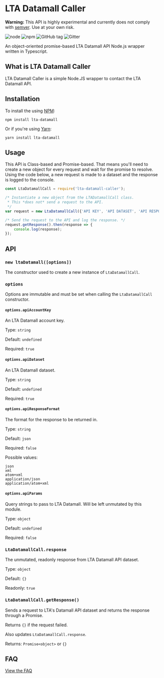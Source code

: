 # LTA Datamall Caller
**Warning:** This API is highly experimental and currently does not comply with [semver](https://semver.org/). Use at your own risk.

![node](https://img.shields.io/node/v/lta-datamall-caller/latest.svg?style=flat-square)
![npm](https://img.shields.io/npm/v/lta-datamall-caller.svg?style=flat-square)
![GitHub tag](https://img.shields.io/github/tag/lta-datamall/node-module.svg?style=flat-square)
![Gitter](https://img.shields.io/gitter/room/nwjs/nw.js.svg?style=flat-square)

An object-oriented promise-based LTA Datamall API Node.js wrapper written in Typescript.

## What is LTA Datamall Caller
LTA Datamall Caller is a simple Node.JS wrapper to contact the LTA Datamall API.

## Installation
To install the using [NPM](https://www.npmjs.com/):
```
npm install lta-datamall
```

Or if you're using [Yarn](https://yarnpkg.com/en/):
```
yarn install lta-datamall
```

## Usage
This API is Class-based and Promise-based. That means you'll need to create a new object for every request and wait for the promise to resolve.
Using the code below, a new request is made to a dataset and the response is logged to the console. 

```Javascript
const LtaDatamallCall = require('lta-datamall-caller');

/* Instantiate a new object from the LTADatamallCall class. 
 * This *does not* send a request to the API.
 */
var request = new LtaDatamallCall({'API KEY', 'API DATASET', 'API RESPONSE FORMAT', { API PARAMS });

/* Send the request to the API and log the response. */
request.getResponse().then(response => {
    console.log(response);
});
```

## API
### `new ltaDatamall([options])`
The constructor used to create a new instance of `LtaDatamallCall`.

### `options`
Options are immutable and must be set when calling the `LtaDatamallCall` constructor.

#### `options.apiAccountKey`
An LTA Datamall account key.

Type: `string`

Default: `undefined`

Required: `true`

#### `options.apiDataset`
An LTA Datamall dataset.

Type: `string`

Default: `undefined`

Required: `true`

#### `options.apiResponseFormat`
The format for the response to be returned in.

Type: `string`

Default: `json`

Required: `false`

Possible values:
```
json
xml
atom+xml
application/json
application/atom+xml
```

#### `options.apiParams`
Query strings to pass to LTA Datamall. Will be left unmutated by this module.

Type: `object`

Default: `undefined`

Required: `false`

### `LtaDatamallCall.response`
The unmutated, readonly response from LTA Datamall API dataset.

Type: `object`

Default: `{}`

Readonly: `true`

### `LtaDatamallCall.getResponse()`
Sends a request to LTA's Datamall API dataset and returns the response through a Promise.

Returns `{}` if the request failed.

Also updates `LtaDatamallCall.response`.

Returns: `Promise<object>` or `{}`

## FAQ
[View the FAQ](https://github.com/apprexp/node-lta-datamall-caller/blob/master/docs/FAQ.md)